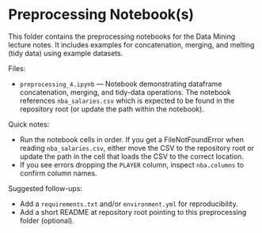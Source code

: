 # Preprocessing Notebook(s)

This folder contains the preprocessing notebooks for the Data Mining lecture notes. It includes examples for concatenation, merging, and melting (tidy data) using example datasets.

Files:

- `preprocessing_4.ipynb` — Notebook demonstrating dataframe concatenation, merging, and tidy-data operations. The notebook references `nba_salaries.csv` which is expected to be found in the repository root (or update the path within the notebook).

Quick notes:

- Run the notebook cells in order. If you get a FileNotFoundError when reading `nba_salaries.csv`, either move the CSV to the repository root or update the path in the cell that loads the CSV to the correct location.
- If you see errors dropping the `PLAYER` column, inspect `nba.columns` to confirm column names.

Suggested follow-ups:

- Add a `requirements.txt` and/or `environment.yml` for reproducibility.
- Add a short README at repository root pointing to this preprocessing folder (optional).
